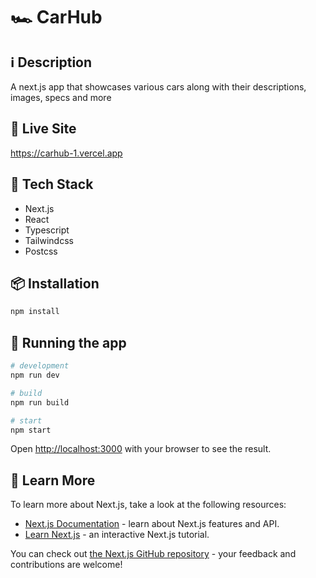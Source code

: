 # 🏎️ CarHub

## ℹ️ Description

A next.js app that showcases various cars along with their descriptions, images, specs and more

## 🧬 Live Site

https://carhub-1.vercel.app

## 🔮 Tech Stack

- Next.js
- React
- Typescript
- Tailwindcss
- Postcss

## 📦 Installation

```bash
npm install
```

## 🚀 Running the app

```bash
# development
npm run dev

# build
npm run build

# start
npm start
```

Open [http://localhost:3000](http://localhost:3000) with your browser to see the result.


## 📝 Learn More

To learn more about Next.js, take a look at the following resources:

- [Next.js Documentation](https://nextjs.org/docs) - learn about Next.js features and API.
- [Learn Next.js](https://nextjs.org/learn) - an interactive Next.js tutorial.

You can check out [the Next.js GitHub repository](https://github.com/vercel/next.js/) - your feedback and contributions are welcome!
